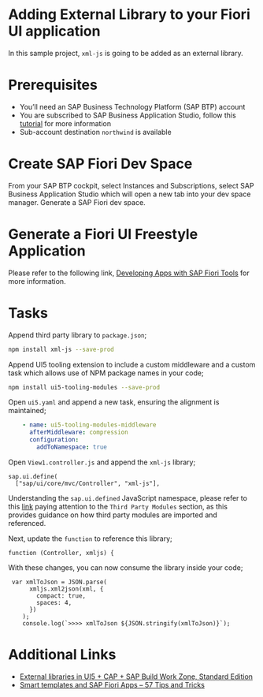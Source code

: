 # Adding External Library to your Fiori UI application

In this sample project, `xml-js` is going to be added as an external library.

# Prerequisites

- You’ll need an SAP Business Technology Platform (SAP BTP) account
- You are subscribed to SAP Business Application Studio, follow this [tutorial](https://help.sap.com/products/SAP%20Business%20Application%20Studio/9d1db9835307451daa8c930fbd9ab264/6331319fd9ea4f0ea5331e21df329539.html) for more information
- Sub-account destination `northwind` is available

# Create SAP Fiori Dev Space

From your SAP BTP cockpit, select Instances and Subscriptions, select SAP Business Application Studio which will open a new tab into your dev space manager. Generate a SAP Fiori dev space.

# Generate a Fiori UI Freestyle Application

Please refer to the following link, [Developing Apps with SAP Fiori Tools](https://sapui5.hana.ondemand.com/sdk/#/topic/a460a7348a6c431a8bd967ab9fb8d918) for more information.

# Tasks

Append third party library to `package.json`;
```bash
npm install xml-js --save-prod
```

Append UI5 tooling extension to include a custom middleware and a custom task which allows use of NPM package names in your code;
```bash
npm install ui5-tooling-modules --save-prod
```

Open `ui5.yaml` and append a new task, ensuring the alignment is maintained;
```YAML
    - name: ui5-tooling-modules-middleware
      afterMiddleware: compression
      configuration:
        addToNamespace: true
```

Open `View1.controller.js` and append the `xml-js` library;
```JS
sap.ui.define(
  ["sap/ui/core/mvc/Controller", "xml-js"],
```

Understanding the `sap.ui.defined` JavaScript namespace, please refer to this [link](https://sapui5.hana.ondemand.com/sdk/#/api/sap.ui%23methods/sap.ui.define) paying attention to the `Third Party Modules` section, as this provides guidance on how third party modules are imported and referenced.

Next, update the `function` to reference this library;
```JS
function (Controller, xmljs) {
```

With these changes, you can now consume the library inside your code;
```JS
 var xmlToJson = JSON.parse(
      xmljs.xml2json(xml, {
        compact: true,
        spaces: 4,
      })
    );
    console.log(`>>>> xmlToJson ${JSON.stringify(xmlToJson)}`);
```

# Additional Links

* [External libraries in UI5 + CAP + SAP Build Work Zone, Standard Edition](https://blogs.sap.com/2023/11/08/external-libraries-in-ui5-cap-sap-build-work-zone-standard-edition/)
* [Smart templates and SAP Fiori Apps – 57 Tips and Tricks](https://blogs.sap.com/2019/09/20/smart-templates-tips-and-tricks/)